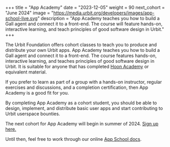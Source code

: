 +++
title = "App Academy"
date = "2023-12-05"
weight = 90
next_cohort = "June 2024"
image = "https://media.urbit.org/developers/images/app-school-live.svg"
description = "App Academy teaches you how to build a Gall agent and connect it to a front-end. The course will feature hands-on, interactive learning, and teach principles of good software design in Urbit."
+++

The Urbit Foundation offers cohort classes to teach you to produce and
distribute your own Urbit apps. App Academy teaches you how to build a Gall agent and connect it to a front-end. The course features hands-on, interactive learning, and teaches principles of good software design in Urbit. It is suitable for anyone that has completed [Hoon Academy](/courses/urbit-academy/ha) or equivalent material.

If you prefer to learn as part of a group with a hands-on instructor, regular
exercises and discussions, and a completion certification, then App Academy
is a good fit for you.

By completing App Academy as a cohort student, you should be able to design, implement, and distribute basic user apps and start contributing to Urbit userspace bounties.

The next cohort for App Academy will begin in summer of 2024. [Sign up here.](https://airtable.com/appr051v1PWk2x1QF/shrdZcSQrIIb6mAmx)

Until then, feel free to work through our online [App School
docs](/courses/app-school).